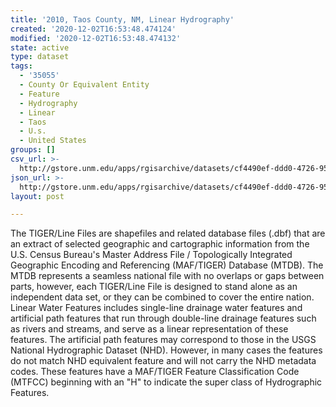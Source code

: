 ```yaml
---
title: '2010, Taos County, NM, Linear Hydrography'
created: '2020-12-02T16:53:48.474124'
modified: '2020-12-02T16:53:48.474132'
state: active
type: dataset
tags:
  - '35055'
  - County Or Equivalent Entity
  - Feature
  - Hydrography
  - Linear
  - Taos
  - U.s.
  - United States
groups: []
csv_url: >-
  http://gstore.unm.edu/apps/rgisarchive/datasets/cf4490ef-ddd0-4726-9522-dd7f3669aa0b/tl_2010_35055_linearwater.derived.csv
json_url: >-
  http://gstore.unm.edu/apps/rgisarchive/datasets/cf4490ef-ddd0-4726-9522-dd7f3669aa0b/tl_2010_35055_linearwater.derived.json
layout: post

---
```

The TIGER/Line Files are shapefiles and related database files (.dbf) that are an extract of selected geographic and cartographic information from the U.S. Census Bureau's Master Address File / Topologically Integrated Geographic Encoding and Referencing (MAF/TIGER) Database (MTDB).  The MTDB represents a seamless national file with no overlaps or gaps between parts, however, each TIGER/Line File is designed to stand alone as an independent data set, or they can be combined to cover the entire nation.  Linear Water Features includes single-line drainage water features and artificial path features that run through double-line drainage features such as rivers and streams, and serve as a linear representation of these features.  The artificial path features may correspond to those in the USGS National Hydrographic Dataset (NHD).  However, in many cases the features do not match NHD equivalent feature and will not carry the NHD metadata codes.  These features have a MAF/TIGER Feature Classification Code (MTFCC) beginning with an "H" to indicate the super class of Hydrographic Features.  


